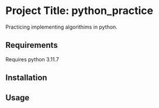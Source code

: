 # Project Title: python_practice

Practicing implementing algorithims in python.

## Requirements

Requires python 3.11.7

## Installation

## Usage
